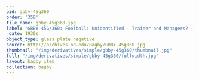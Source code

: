 ```yaml
---
pid: gbby-45g360
order: '358'
file_name: gbby-45g360.jpg
label: 'GBBY 45G/360: Football: Unidentified - Trainer and Managers? - c1930s'
_date: 1930s
object_type: glass plate negative
source: http://archives.nd.edu/Bagby/GBBY-45g360.jpg
thumbnail: "/img/derivatives/simple/gbby-45g360/thumbnail.jpg"
full: "/img/derivatives/simple/gbby-45g360/fullwidth.jpg"
layout: bagby_item
collection: bagby
---
```

